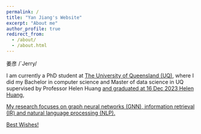 ```yaml
---
permalink: /
title: "Yan Jiang's Website"
excerpt: "About me"
author_profile: true
redirect_from: 
  - /about/
  - /about.html
---
```


姜彦 /`Jerry/

I am currently a PhD student at <a href="https://www.uq.edu.au" target="_blank"> The University of Queensland (UQ)</a>, where I did my Bachelor in computer science and Master of data science in UQ supervised by Professor Helen Huang <a href="http://staff.itee.uq.edu.au/huang/" target="_blank"> and graduated at 16 Dec 2023
Helen Huang</a>, <a href="https://sites.google.com/view/hongzhi-yin/home" target="_blank"> 

My research focuses on graph neural networks (GNN), information retrieval (IR) and natural language processing (NLP).

Best Wishes!
